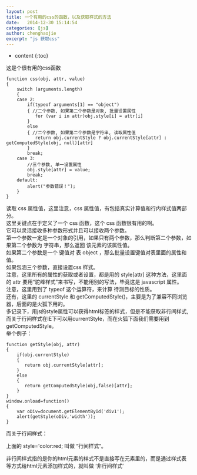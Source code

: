 ```yaml
---
layout: post
title: 一个有用的css的函数，以及获取样式的方法
date:   2014-12-30 15:14:54
categories: [js]
author: chenghaojie
excerpt: "js 获取css"
---
```



* content
{:toc}


这是个很有用的css函数

    function css(obj, attr, value)
    {
        switch (arguments.length)
        {
        case 2:
            if(typeof arguments[1] == "object")
            { //二个参数, 如果第二个参数是对象, 批量设置属性
               for (var i in attr)obj.style[i] = attr[i]
            }
            else
            { //二个参数, 如果第二个参数是字符串, 读取属性值
               return obj.currentStyle ? obj.currentStyle[attr] : getComputedStyle(obj, null)[attr]
            }
            break;
        case 3:
            //三个参数, 单一设置属性
            obj.style[attr] = value;
            break;
        default:
            alert("参数错误！");
        }
    }
    
读取 css 属性值，这里注意，css 属性值，有包括真实计算值和行内样式值两部分。<br/>
这里关键点在于定义了一个 css 函数，这个 css 函数很有用的啊。<br/>
它可以灵活接收多种参数形式并且可以接收两个参数。<br/>
第一个参数一定是一个对象的引用，如果只有两个参数，那么判断第二个参数，如果第二个参数为 字符串，那么返回 该元素的该属性值。<br/>
如果第二个参数是一个 键值对 表 object ，那么批量设置键值对表里面的属性和值。 <br/>
如果包涵三个参数，直接设置css 样式。<br/>
注意，这里所有的属性的获取或者设置，都是用的 style[attr] 这种方法，这里面的 attr 要用“驼峰样式”来书写，不能用别的写法，毕竟这是 javascript 属性。<br/>
注意，这里用到了 typeof 这个运算符，来计算 待测目标的性质。<br/>
还有，这里的 currentStyle 和 getComputedStyle()，主要是为了兼容不同浏览器，后面的是火狐下用的。<br/>
多记录下，用js的style属性可以获得html标签的样式，但是不能获取非行间样式,而关于行间样式在IE下可以用currentStyle，而在火狐下面我们需要用到getComputedStyle。<br/>
举个例子：

    function getStyle(obj, attr)
    {
        if(obj.currentStyle)
        {
           return obj.currentStyle[attr];
        }
        else
        {
           return getComputedStyle(obj,false)[attr];
        }
    }
    window.onload=function()
    {
        var oDiv=document.getElementById('div1');
        alert(getStyle(oDiv,'width'));
    }
    
而关于行间样式：

上面的 style='color:red; 叫做 “行间样式”。

非行间样式指的是你的html元素的样式不是直接写在元素里的，而是通过样式表等方式给html元素添加样式的，就叫做 ‘非行间样式’